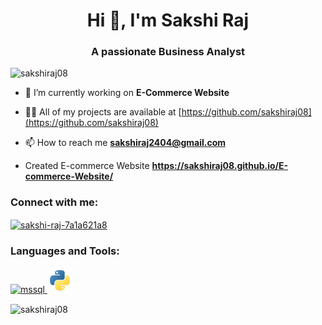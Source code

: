 <h1 align="center">Hi 👋, I'm Sakshi Raj</h1>
<h3 align="center">A passionate Business Analyst</h3>

<p align="left"> <img src="https://komarev.com/ghpvc/?username=sakshiraj08&label=Profile%20views&color=0e75b6&style=flat" alt="sakshiraj08" /> </p>

- 🔭 I’m currently working on **E-Commerce Website**

- 👨‍💻 All of my projects are available at [https://github.com/sakshiraj08](https://github.com/sakshiraj08)

- 📫 How to reach me **sakshiraj2404@gmail.com**
- Created E-commerce Website **https://sakshiraj08.github.io/E-commerce-Website/**

<h3 align="left">Connect with me:</h3>
<p align="left">
<a href="https://linkedin.com/in/sakshi-raj-7a1a621a8" target="blank"><img align="center" src="https://raw.githubusercontent.com/rahuldkjain/github-profile-readme-generator/master/src/images/icons/Social/linked-in-alt.svg" alt="sakshi-raj-7a1a621a8" height="30" width="40" /></a>
</p>

<h3 align="left">Languages and Tools:</h3>
<p align="left"> <a href="https://www.microsoft.com/en-us/sql-server" target="_blank" rel="noreferrer"> <img src="https://www.svgrepo.com/show/303229/microsoft-sql-server-logo.svg" alt="mssql" width="40" height="40"/> </a> <a href="https://www.python.org" target="_blank" rel="noreferrer"> <img src="https://raw.githubusercontent.com/devicons/devicon/master/icons/python/python-original.svg" alt="python" width="40" height="40"/> </a> </p>

<p><img align="center" src="https://github-readme-stats.vercel.app/api/top-langs?username=sakshiraj08&show_icons=true&locale=en&layout=compact" alt="sakshiraj08" /></p>
